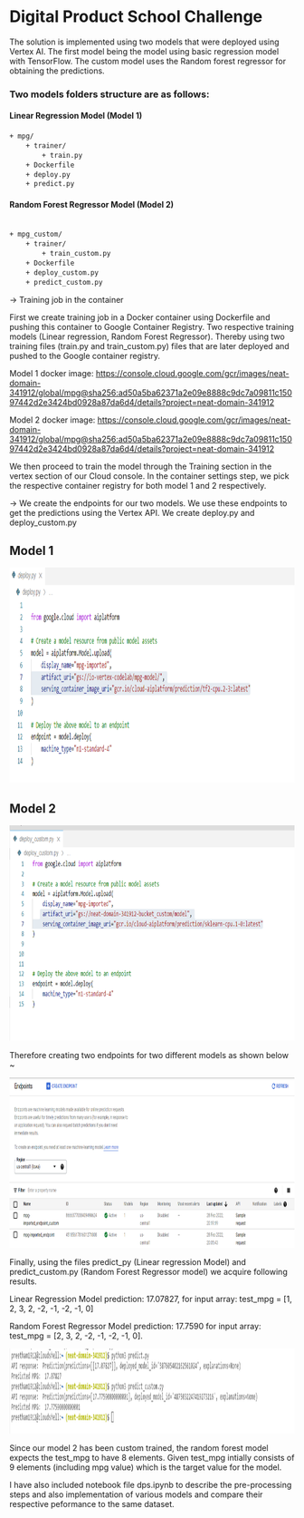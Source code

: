 
# Digital Product School Challenge 


The solution is implemented using two models that were deployed using Vertex AI. The first model being the model using basic regression model with TensorFlow. The custom model uses the Random forest regressor for obtaining the predictions. 






### Two models folders structure are as follows:



#### Linear Regression Model (Model 1)
```bash
+ mpg/
    + trainer/
        + train.py
    + Dockerfile
    + deploy.py
    + predict.py
```

#### Random Forest Regressor Model (Model 2)
```bash

+ mpg_custom/
    + trainer/
        + train_custom.py
    + Dockerfile
    + deploy_custom.py
    + predict_custom.py

```


-> Training job in the container


First we create training job in a Docker container using Dockerfile and pushing this container to Google Container Registry.
Two respective training models (Linear regression, Random Forest Regressor). Thereby using two training files (train.py and train_custom.py) files that are later deployed and pushed to the Google container registry. 


Model 1 docker image: https://console.cloud.google.com/gcr/images/neat-domain-341912/global/mpg@sha256:ad50a5ba62371a2e09e8888c9dc7a09811c15097442d2e3424bd0928a87da6d4/details?project=neat-domain-341912


Model 2 docker image: https://console.cloud.google.com/gcr/images/neat-domain-341912/global/mpg@sha256:ad50a5ba62371a2e09e8888c9dc7a09811c15097442d2e3424bd0928a87da6d4/details?project=neat-domain-341912


We then proceed to train the model through the Training section in the vertex section of our Cloud console. In the container settings step, we pick the respective container registry for both model 1 and 2 respectively.


-> We create the endpoints for our two models. We use these endpoints to get the predictions using the Vertex API. We create deploy.py and deploy_custom.py 
 
 
 
## Model 1 

<p align="center">
  <img width="800" height="380" src="https://github.com/preetam19/DPS/blob/80a4fd4d4a54c1f864079282fa4edd10895de539/images/deploy.png">
</p>

            
## Model 2

<p align="center">
  <img width="800" height="380" src="https://github.com/preetam19/DPS/blob/80a4fd4d4a54c1f864079282fa4edd10895de539/images/deploy_custom.png">
</p>
            
            
Therefore creating two endpoints for two different models as shown below ~
 
<p align="center">
  <img width="800" height="300" src="https://github.com/preetam19/DPS/blob/80a4fd4d4a54c1f864079282fa4edd10895de539/images/endpoints.png">
</p> 



Finally, using the files predict_py (Linear regression Model) and predict_custom.py (Random Forest Regressor model) we acquire following results. 

Linear Regression Model prediction: 17.07827, for input array: test_mpg =  [1, 2, 3, 2, -2, -1, -2, -1, 0]


Random Forest Regressor Model prediction: 17.7590 for input array: test_mpg =  [2, 3, 2, -2, -1, -2, -1, 0].

<p align="center">
  <img width="850" height="150" src="https://github.com/preetam19/DPS/blob/80a4fd4d4a54c1f864079282fa4edd10895de539/images/dps_challenge.png">
</p> 

Since our model 2 has been custom trained, the random forest model expects the test_mpg to have 8 elements. Given test_mpg intially consists of 9 elements (including mpg value) which is the target value for the model. 

I have also included notebook file dps.ipynb to  describe the pre-processing steps and also implementation of various models and compare their respective peformance to the same dataset. 
